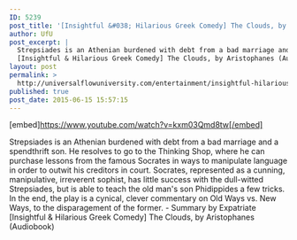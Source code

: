 ```yaml
---
ID: 5239
post_title: '[Insightful &#038; Hilarious Greek Comedy] The Clouds, by Aristophanes (Audiobook)'
author: UfU
post_excerpt: |
  Strepsiades is an Athenian burdened with debt from a bad marriage and a spendthrift son. He resolves to go to the Thinking Shop, where he can purchase lessons from the famous Socrates in ways to manipulate language in order to outwit his creditors in court. Socrates, represented as a cunning, manipulative, irreverent sophist, has little success with the dull-witted Strepsiades, but is able to teach the old man's son Phidippides a few tricks. In the end, the play is a cynical, clever commentary on Old Ways vs. New Ways, to the disparagement of the former. - Summary by Expatriate
  [Insightful & Hilarious Greek Comedy] The Clouds, by Aristophanes (Audiobook)
layout: post
permalink: >
  http://universalflowuniversity.com/entertainment/insightful-hilarious-greek-comedy-the-clouds-by-aristophanes-audiobook/
published: true
post_date: 2015-06-15 15:57:15
---
```

[embed]https://www.youtube.com/watch?v=kxm03Qmd8tw[/embed]<br>
<p>Strepsiades is an Athenian burdened with debt from a bad marriage and a spendthrift son. He resolves to go to the Thinking Shop, where he can purchase lessons from the famous Socrates in ways to manipulate language in order to outwit his creditors in court. Socrates, represented as a cunning, manipulative, irreverent sophist, has little success with the dull-witted Strepsiades, but is able to teach the old man's son Phidippides a few tricks. In the end, the play is a cynical, clever commentary on Old Ways vs. New Ways, to the disparagement of the former. - Summary by Expatriate
[Insightful & Hilarious Greek Comedy] The Clouds, by Aristophanes (Audiobook)</p>
